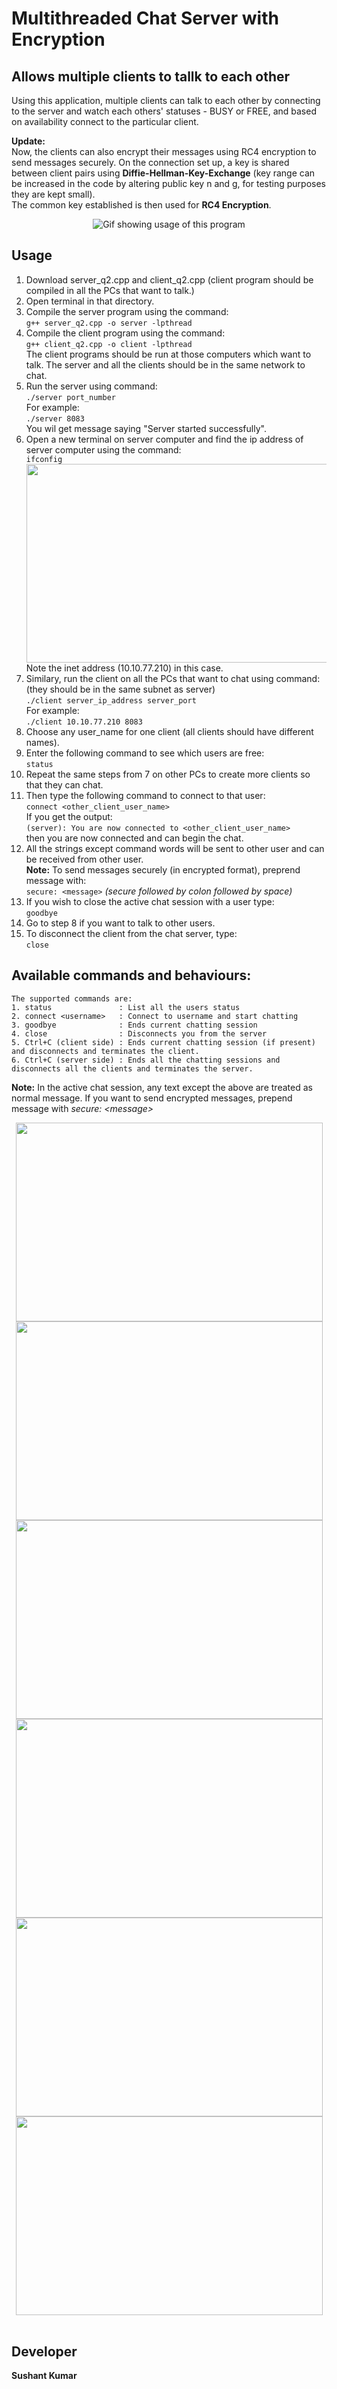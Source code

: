 # Multithreaded Chat Server with Encryption
## Allows multiple clients to tallk to each other

Using this application, multiple clients can talk to each other by connecting to the server and watch each others' statuses  - BUSY or FREE, and based on availability connect to the particular client.


**Update:** \
Now, the clients can also encrypt their messages using RC4 encryption to send messages securely. On the connection set up, a key is shared between client pairs using **Diffie-Hellman-Key-Exchange** (key range can be increased in the code by altering public key n and g, for testing purposes they are kept small). \
The common key established is then used for **RC4 Encryption**.

<div align="center"> 
<img src="https://user-images.githubusercontent.com/59964272/197150754-28475938-8dde-4055-9ec7-0c4637e352c7.gif" alt="Gif showing usage of this program">
</div>

## Usage
1. Download server_q2.cpp and client_q2.cpp (client program should be compiled in all the PCs that want to talk.)
2. Open terminal in that directory.
3. Compile the server program using the command: \
    `g++ server_q2.cpp -o server -lpthread`
4. Compile the client program using the command: \
    `g++ client_q2.cpp -o client -lpthread` \
The client programs should be run at those computers which want to talk. The server and all the clients should be in the same network to chat.
5. Run the server using command: \
    `./server port_number` \
    For example: \
     `./server 8083` \
     You wil get message saying "Server started successfully".
6. Open a new terminal on server computer and find the ip address of server computer using the command: \
     `ifconfig` \
     	<div align = "center">
         <img src = "https://user-images.githubusercontent.com/59964272/158458097-ad34d2e1-3c56-4ee3-aa23-96d734064fa5.JPG" height=318 width=491>
	</div>
	Note the inet address (10.10.77.210) in this case.
7. Similary,  run the client on all the PCs that want to chat using command: (they should be in the same subnet as server) \
    `./client server_ip_address server_port` \
    For example: \
    `./client 10.10.77.210 8083`
8. Choose any user_name for one client (all clients should have different names).
9. Enter the following command to see which users are free: \
    `status`
10. Repeat the same steps from 7 on other PCs to create more clients so that they can chat. 
11. Then type the following command to connect to that user: \
    `connect <other_client_user_name>` \
If you get the output: \
    `(server): You are now connected to <other_client_user_name>` \
then you are now connected and can begin the chat.
12. All the strings except command words will be sent to other user and can be received from other user. \
**Note:** To send messages securely (in encrypted format), preprend message with: \
`secure: <message>` *(secure followed by colon followed by space)* 
13. If you wish to close the active chat session with a user type: \
    `goodbye`
14. Go to step 8 if you want to talk to other users.
15. To disconnect the client from the chat server, type: \
    `close`

## Available commands and behaviours:
	The supported commands are:
	1. status               : List all the users status
	2. connect <username>   : Connect to username and start chatting
	3. goodbye              : Ends current chatting session
	4. close                : Disconnects you from the server
	5. Ctrl+C (client side) : Ends current chatting session (if present) and disconnects and terminates the client.
	6. Ctrl+C (server side) : Ends all the chatting sessions and disconnects all the clients and terminates the server.
	
**Note:** In the active chat session, any text except the above are treated as normal message. If you want to send encrypted messages, prepend message with *secure: \<message\>*

<div align = "center">
	<img src = "https://user-images.githubusercontent.com/59964272/156934296-32dc27bd-ac2c-48d0-8d8d-752726ec65d6.JPG" height=318 width=491>
	<img src = "https://user-images.githubusercontent.com/59964272/156934314-0be63b5b-2e43-4e97-bdcd-266ea9b5ba65.JPG" height=318 width=491>
	<img src = "https://user-images.githubusercontent.com/59964272/156934355-4fca18fd-295e-47b0-b4e4-30d6b68faf57.JPG" height=318 width=491>
	<img src = "https://user-images.githubusercontent.com/59964272/156934361-3023b150-273d-41a8-9459-9f24bfaf66d4.JPG" height=318 width=491>
	<img src = "https://user-images.githubusercontent.com/59964272/156934371-849e3b00-faba-46a7-ad00-cff049d11718.JPG" height=318 width=491>
	<img src = "https://user-images.githubusercontent.com/59964272/156934697-e92d0d3b-6ddf-4a59-b1aa-665d85fe257f.JPG" height=318 width=491>
</div>
<br>

## Developer
**Sushant Kumar**
	

